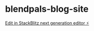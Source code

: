 # blendpals-blog-site

[Edit in StackBlitz next generation editor ⚡️](https://stackblitz.com/~/github.com/Mugamba669/blendpals-blog-site)